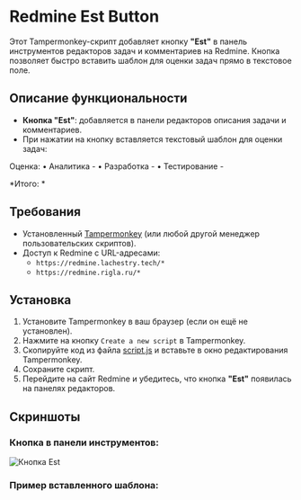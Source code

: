 # Redmine Est Button

Этот Tampermonkey-скрипт добавляет кнопку **"Est"** в панель инструментов редакторов задач и комментариев на Redmine. Кнопка позволяет быстро вставить шаблон для оценки задач прямо в текстовое поле.

## Описание функциональности

- **Кнопка "Est"**: добавляется в панели редакторов описания задачи и комментариев.
- При нажатии на кнопку вставляется текстовый шаблон для оценки задач:

Оценка:
	•	Аналитика -
	•	Разработка -
	•	Тестирование -

*Итого: *


## Требования

- Установленный [Tampermonkey](https://www.tampermonkey.net/) (или любой другой менеджер пользовательских скриптов).
- Доступ к Redmine с URL-адресами:
  - `https://redmine.lachestry.tech/*`
  - `https://redmine.rigla.ru/*`

## Установка

1. Установите Tampermonkey в ваш браузер (если он ещё не установлен).
2. Нажмите на кнопку `Create a new script` в Tampermonkey.
3. Скопируйте код из файла [script.js](script.js) и вставьте в окно редактирования Tampermonkey.
4. Сохраните скрипт.
5. Перейдите на сайт Redmine и убедитесь, что кнопка **"Est"** появилась на панелях редакторов.

## Скриншоты

### Кнопка в панели инструментов:
![Кнопка Est](https://i.imgur.com/GkF6RiR.png)

### Пример вставленного шаблона:
